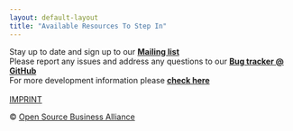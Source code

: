 ```yaml
---
layout: default-layout
title: "Available Resources To Step In"
---
```


Stay up to date and sign up to our <strong><a href="http://lists.inai.de/iridium" target="_blank">Mailing list</a></strong><br/>
Please report any  issues and address any questions to our <strong><a href="https://github.com/iridium-browser/iridium-browser/issues" target="_blank">Bug tracker @ GitHub</a></strong><br/>
For more development information please <strong><a href="../../../../development.html">check here</a></strong><br/>
<br/>
<a class="button small alt" href="../../../../imprint.html" title="Imprint">IMPRINT</a>

<div class="copyright">&copy; <a href="http://osb-alliance.de/" target="_blank">Open Source Business Alliance</a></div>
